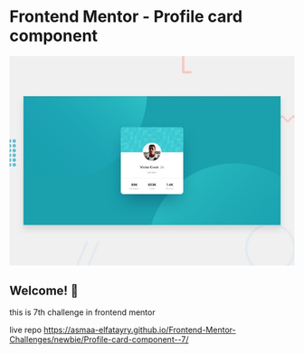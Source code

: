 # Frontend Mentor - Profile card component

![Design preview for the Profile card component coding challenge](./design/desktop-preview.jpg)

## Welcome! 👋

this is 7th challenge in frontend mentor

live repo https://asmaa-elfatayry.github.io/Frontend-Mentor-Challenges/newbie/Profile-card-component--7/
